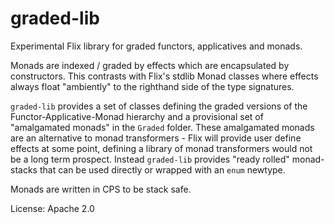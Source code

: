 # graded-lib

Experimental Flix library for graded functors, applicatives and monads.

Monads are indexed / graded by effects which are encapsulated by constructors. This contrasts
with Flix's stdlib Monad classes where effects always float "ambiently" to the righthand 
side of the type signatures.

`graded-lib` provides a set of classes defining the graded versions of the 
Functor-Applicative-Monad hierarchy and a provisional set of "amalgamated monads" in the 
`Graded` folder. These amalgamated monads are an alternative to monad transformers - 
Flix will provide user define effects at some point, defining a library of monad transformers
would not be a long term prospect. Instead `graded-lib` provides "ready rolled" monad-stacks
that can be used directly or wrapped with an `enum` newtype.

Monads are written in CPS to be stack safe.

License: Apache 2.0
